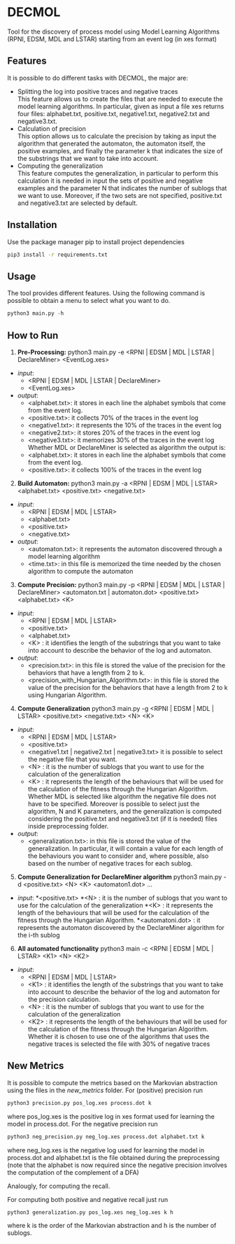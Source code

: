 # DECMOL
Tool for the discovery of process model using Model Learning Algorithms (RPNI, EDSM, MDL and LSTAR) starting from an event log (in xes format)
## Features
It is possible to do different tasks with DECMOL, the major are: 
- Splitting the log into positive traces and negative traces <br />
This feature allows us to create the files that are needed to execute the model learning algorithms. In particular, given as input a file xes returns four files: alphabet.txt, positive.txt, negative1.txt, negative2.txt and negative3.txt. 
- Calculation of precision <br />
This option allows us to calculate the precision by taking as input the algorithm that generated the automaton, the automaton itself, the positive examples, and finally the parameter k that indicates the size of the substrings that we want to take into account.  
- Computing the generalization <br />
This feature computes the generalization, in particular to perform this calculation it is needed in input the sets of positive and negative examples and the parameter N that indicates the number of sublogs that we want to use. Moreover, if the two sets are not specified, positive.txt and negative3.txt are selected by default. 

## Installation
Use the package manager pip to install project dependencies 
```bash
pip3 install -r requirements.txt
```
## Usage
The tool provides different features. Using the following command is possible to obtain a menu to select what you want to do.
```python
python3 main.py -h
```
## How to Run 
1. **Pre-Processing:** python3 main.py -e <RPNI | EDSM | MDL | LSTAR | DeclareMiner> <EventLog.xes>
* _input_:
	* <RPNI | EDSM | MDL | LSTAR | DeclareMiner>
	* <EventLog.xes>
* _output_:
	* <alphabet.txt>: it stores in each line the alphabet symbols that come from the event log. 
	* <positive.txt>: it collects 70% of the traces in the event log 
	* <negative1.txt>: it represents the 10% of the traces in the event log 
	* <negative2.txt>: it stores 20% of the traces in the event log
	* <negative3.txt>: it memorizes 30% of the traces in the event log
Whether MDL or DeclareMiner is selected as algorithm the output is:
	* <alphabet.txt>: it stores in each line the alphabet symbols that come from the event log. 
	* <positive.txt>: it collects 100% of the traces in the event log 
2. **Build Automaton:** python3 main.py -a <RPNI | EDSM | MDL | LSTAR> <alphabet.txt> <positive.txt> <negative.txt>
* _input_: 
	* <RPNI | EDSM | MDL | LSTAR>
	* <alphabet.txt> 
	* <positive.txt>
	* <negative.txt>
* _output_: 
	* <automaton.txt>: it represents the automaton discovered through a model learning algorithm 
	* <time.txt>: in this file is memorized the time needed by the chosen algorithm to compute the automaton
3. **Compute Precision:** python3 main.py -p <RPNI | EDSM | MDL | LSTAR | DeclareMiner> <automaton.txt | automaton.dot> <positive.txt> <alphabet.txt> &lt;K&gt;  
* _input_:
	* <RPNI | EDSM | MDL | LSTAR> 
	* <positive.txt>
	* <alphabet.txt>
	* &lt;K&gt; : it identifies the length of the substrings that you want to take into account to describe the behavior of the log and automaton.
* _output_:
	* <precision.txt>: in this file is stored the value of the precision for the behaviors that have a length from 2 to k.
	* <precision_with_Hungarian_Algorithm.txt>: in this file is stored the value of the precision for the behaviors that have a length from 2 to k using Hungarian Algorithm.
4. **Compute Generalization** python3 main.py -g <RPNI | EDSM | MDL | LSTAR> <positive.txt> <negative.txt> &lt;N&gt; &lt;K&gt; 
* _input_:
	* <RPNI | EDSM | MDL | LSTAR> 
	* <positive.txt>
	* <negative1.txt | negative2.txt | negative3.txt> it is possible to select the negative file that you want.
	* &lt;N&gt; : it is the number of sublogs that you want to use for the calculation of the generalization
	* &lt;K&gt; : it represents the length of the behaviours that will be used for the calculation of the fitness through the Hungarian Algorithm.
Whether MDL is selected like algorithm the negative file does not have to be specified. Moreover is possible to select just the algorithm, N and K parameters, and the generalization is computed considering the positive.txt and negative3.txt (if it is needed) files inside preprocessing folder.
* _output_:
	* <generalization.txt>: in this file is stored the value of the generalization. In particular, it will contain a value for each length of the behaviours you want to consider and, where possible, also based on the number of negative traces for each sublog. 
5. **Compute Generalization for DeclareMiner algorithm** python3 main.py -d <positive.txt> &lt;N&gt; &lt;K&gt; <automaton1.dot> ... <automatonN> 
* _input_:
	*<positive.txt>
	*&lt;N&gt; : it is the number of sublogs that you want to use for the calculation of the generalization
	*&lt;K&gt; : it represents the length of the behaviours that will be used for the calculation of the fitness through the Hungarian Algorithm.
	*<automatoni.dot> : it represents the automaton discovered by the DeclareMiner algorithm for the i-th sublog
6. **All automated functionality** python3 main -c <RPNI | EDSM | MDL | LSTAR> &lt;K1&gt; &lt;N&gt; &lt;K2&gt; <EventLog> 
* _input_:
	* <RPNI | EDSM | MDL | LSTAR> 
	* &lt;K1&gt; : it identifies the length of the substrings that you want to take into account to describe the behavior of the log and automaton for the precision calculation.
	* &lt;N&gt; : it is the number of sublogs that you want to use for the calculation of the generalization
	* &lt;K2&gt; : it represents the length of the behaviours that will be used for the calculation of the fitness through the Hungarian Algorithm.
Whether it is chosen to use one of the algorithms that uses the negative traces is selected the file with 30% of negative traces
	
## New Metrics
It is possible to compute the metrics based on the Markovian abstraction using the files in the *new_metrics* folder. For (positive) precision run
```python
python3 precision.py pos_log.xes process.dot k
```
where pos_log.xes is the positive log in xes format used for learning the model in process.dot.
For the negative precision run
```python
python3 neg_precision.py neg_log.xes process.dot alphabet.txt k
```
where neg_log.xes is the negative log used for learning the model in process.dot and alphabet.txt is the file obtained during the preprocessing (note that the alphabet is now required since the negative precision involves the computation of the complement of a DFA)
	
Analougly, for computing the recall.

For computing both positive and negative recall just run
```python
python3 generalization.py pos_log.xes neg_log.xes k h
```	
where k is the order of the Markovian abstraction and h is the number of sublogs.


	
 
